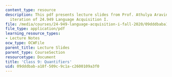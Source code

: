```yaml
---
content_type: resource
description: This pdf presents lecture slides from Prof. Athulya Aravind's fall 2020
  iteration of 24.949 Language Acquisition I.
file: /media/courses/24-949-language-acquisition-i-fall-2020/09dddbaba18f509c9c1ac2600109a3f0_MIT24_949f20_lec9.pdf
file_type: application/pdf
learning_resource_types:
- Lecture Notes
ocw_type: OCWFile
parent_title: Lecture Slides
parent_type: CourseSection
resourcetype: Document
title: 'Class 9: Quantifiers'
uid: 09dddbab-a18f-509c-9c1a-c2600109a3f0
---
```

